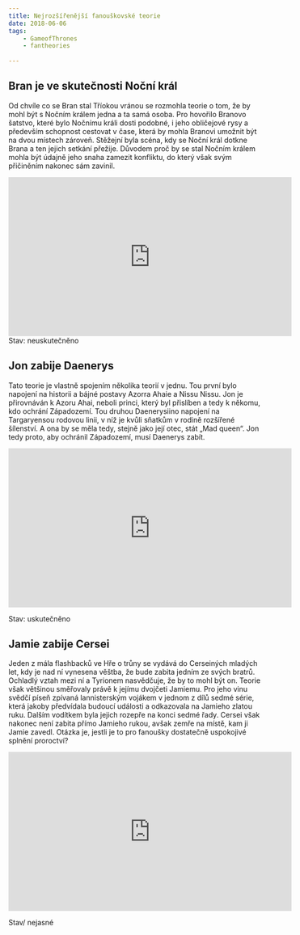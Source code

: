 ```yaml
---
title: Nejrozšířenější fanouškovské teorie
date: 2018-06-06
tags: 
    - GameofThrones
    - fantheories
   
---
```

Bran je ve skutečnosti Noční král
-----------------------------------

Od chvíle co se Bran stal Tříokou vránou se rozmohla teorie o tom, že by mohl být s Nočním králem jedna a ta samá osoba. Pro hovořilo Branovo šatstvo, které bylo Nočnímu králi dosti podobné, i jeho obličejové rysy a především schopnost cestovat v čase, která by mohla Branovi umožnit být na dvou místech zároveň. Stěžejní byla scéna, kdy se Noční král dotkne Brana a ten jejich setkání přežije. Důvodem proč by se stal Nočním králem mohla být údajně jeho snaha zamezit konfliktu, do který však svým přičiněním nakonec sám zavinil. 

<iframe width="560" height="315" src="https://www.youtube.com/embed/6Mr076-xwo4" frameborder="0" allow="accelerometer; autoplay; encrypted-media; gyroscope; picture-in-picture" allowfullscreen></iframe>
Stav: neuskutečněno

Jon zabije Daenerys
-------------------------------------

Tato teorie je vlastně spojením několika teorií v jednu. Tou první bylo napojení na historii a bájné postavy Azorra Ahaie a Nissu Nissu. Jon je přirovnáván k Azoru Ahai, neboli princi, který byl přislíben a tedy k někomu, kdo ochrání Západozemí. Tou druhou Daenerysiino napojení na Targaryensou rodovou linii, v níž je kvůli sňatkům v rodině rozšířené šílenství. A ona by se měla tedy, stejně jako její otec, stát „Mad queen“. Jon tedy proto, aby ochránil Západozemí, musí Daenerys zabít. 
<iframe width="560" height="315" src="https://www.youtube.com/embed/T2WCCJLtRfg" frameborder="0" allow="accelerometer; autoplay; encrypted-media; gyroscope; picture-in-picture" allowfullscreen></iframe>

Stav: uskutečněno

Jamie zabije Cersei
----------------------

Jeden z mála flashbacků ve Hře o trůny se vydává do Cerseiných mladých let, kdy je nad ní vynesena věštba, že bude zabita jedním ze svých bratrů. Ochladlý vztah mezi ní a Tyrionem nasvědčuje, že by to mohl být on. Teorie však většinou směřovaly právě k jejímu dvojčeti Jamiemu. Pro jeho vinu svědčí píseň zpívaná lannisterským vojákem v jednom z dílů sedmé série, která jakoby předvídala budoucí události a odkazovala na Jamieho zlatou ruku. Dalším vodítkem byla jejich rozepře na konci sedmé řady. Cersei však nakonec není zabita přímo Jamieho rukou, avšak zemře na místě, kam ji Jamie zavedl. Otázka je, jestli je to pro fanoušky dostatečně uspokojivé splnění proroctví?

<iframe width="560" height="315" src="https://www.youtube.com/embed/DFcXXP7NSV8" frameborder="0" allow="accelerometer; autoplay; encrypted-media; gyroscope; picture-in-picture" allowfullscreen></iframe>

Stav/ nejasné











